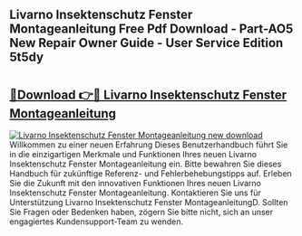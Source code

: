 ## Livarno Insektenschutz Fenster Montageanleitung Free Pdf Download - Part-AO5 New Repair Owner Guide - User Service Edition 5t5dy

# <h2><a href="http://df6fozm.blite.top/?on=Livarno+Insektenschutz+Fenster+Montageanleitung">🔗Download 👉🔴 Livarno Insektenschutz Fenster Montageanleitung</a></h2>

[![Livarno Insektenschutz Fenster Montageanleitung new download](https://i.imgur.com/lujVjoI.png)](http://df6fozm.blite.top/?on=Livarno+Insektenschutz+Fenster+Montageanleitung)
Willkommen zu einer neuen Erfahrung Dieses Benutzerhandbuch führt Sie in die einzigartigen Merkmale und Funktionen Ihres neuen Livarno Insektenschutz Fenster Montageanleitung ein. Bitte bewahren Sie dieses Handbuch für zukünftige Referenz- und Fehlerbehebungstipps auf. Erleben Sie die Zukunft mit den innovativen Funktionen Ihres neuen Livarno Insektenschutz Fenster Montageanleitung. Kontaktieren Sie uns für Unterstützung Livarno Insektenschutz Fenster MontageanleitungD. Sollten Sie Fragen oder Bedenken haben, zögern Sie bitte nicht, sich an unser engagiertes Kundensupport-Team zu wenden.
